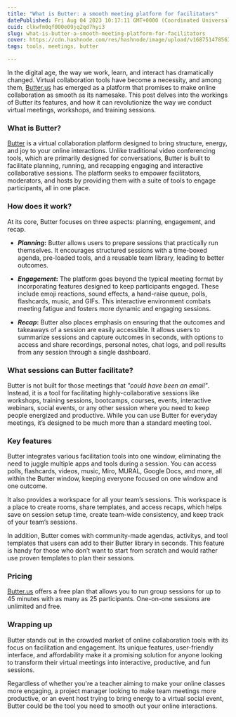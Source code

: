 ```yaml
---
title: "What is Butter: a smooth meeting platform for facilitators"
datePublished: Fri Aug 04 2023 10:17:11 GMT+0000 (Coordinated Universal Time)
cuid: clkwfm0qf000e09jq2qd7hyi3
slug: what-is-butter-a-smooth-meeting-platform-for-facilitators
cover: https://cdn.hashnode.com/res/hashnode/image/upload/v1687514785631/5ebed4bd-eaad-4fdc-80d6-566b9035c591.png
tags: tools, meetings, butter

---
```


In the digital age, the way we work, learn, and interact has dramatically changed. Virtual collaboration tools have become a necessity, and among them, [Butter.us](http://Butter.us) has emerged as a platform that promises to make online collaboration as smooth as its namesake. This post delves into the workings of Butter its features, and how it can revolutionize the way we conduct virtual meetings, workshops, and training sessions.

### What is Butter?

[Butter](http://Butter.us) is a virtual collaboration platform designed to bring structure, energy, and joy to your online interactions. Unlike traditional video conferencing tools, which are primarily designed for conversations, Butter is built to facilitate planning, running, and recapping engaging and interactive collaborative sessions. The platform seeks to empower facilitators, moderators, and hosts by providing them with a suite of tools to engage participants, all in one place.

### How does it work?

At its core, Butter focuses on three aspects: planning, engagement, and recap.

* ***Planning*:** Butter allows users to prepare sessions that practically run themselves. It encourages structured sessions with a time-boxed agenda, pre-loaded tools, and a reusable team library, leading to better outcomes.
    
* ***Engagement*:** The platform goes beyond the typical meeting format by incorporating features designed to keep participants engaged. These include emoji reactions, sound effects, a hand-raise queue, polls, flashcards, music, and GIFs. This interactive environment combats meeting fatigue and fosters more dynamic and engaging sessions.
    
* ***Recap*:** Butter also places emphasis on ensuring that the outcomes and takeaways of a session are easily accessible. It allows users to summarize sessions and capture outcomes in seconds, with options to access and share recordings, personal notes, chat logs, and poll results from any session through a single dashboard.
    

### **What sessions can Butter facilitate?**

Butter is not built for those meetings that *"could have been an email"*. Instead, it is a tool for facilitating highly-collaborative sessions like workshops, training sessions, bootcamps, courses, events, interactive webinars, social events, or any other session where you need to keep people energized and productive. While you can use Butter for everyday meetings, it’s designed to be much more than a standard meeting tool.

### Key features

Butter integrates various facilitation tools into one window, eliminating the need to juggle multiple apps and tools during a session. You can access polls, flashcards, videos, music, Miro, MURAL, Google Docs, and more, all within the Butter window, keeping everyone focused on one window and one outcome.

It also provides a workspace for all your team’s sessions. This workspace is a place to create rooms, share templates, and access recaps, which helps save on session setup time, create team-wide consistency, and keep track of your team’s sessions.

In addition, Butter comes with community-made agendas, activitys, and tool templates that users can add to their Butter library in seconds. This feature is handy for those who don’t want to start from scratch and would rather use proven templates to plan their sessions.

### Pricing

[Butter.us](http://Butter.us) offers a free plan that allows you to run group sessions for up to 45 minutes with as many as 25 participants. One-on-one sessions are unlimited and free.

### Wrapping up

Butter stands out in the crowded market of online collaboration tools with its focus on facilitation and engagement. Its unique features, user-friendly interface, and affordability make it a promising solution for anyone looking to transform their virtual meetings into interactive, productive, and fun sessions.

Regardless of whether you're a teacher aiming to make your online classes more engaging, a project manager looking to make team meetings more productive, or an event host trying to bring energy to a virtual social event, Butter could be the tool you need to smooth out your online interactions.